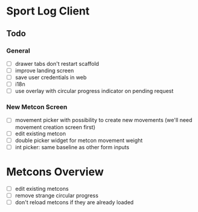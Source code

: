 
# Sport Log Client

## Todo

### General
* [ ] drawer tabs don't restart scaffold
* [ ] improve landing screen
* [ ] save user credentials in web
* [ ] i18n
* [ ] use overlay with circular progress indicator on pending request

### New Metcon Screen
* [ ] movement picker with possibility to create new movements (we'll need movement creation screen first)
* [ ] edit existing metcon
* [ ] double picker widget for metcon movement weight
* [ ] int picker: same baseline as other form inputs

# Metcons Overview
* [ ] edit existing metcons
* [ ] remove strange circular progress
* [ ] don't reload metcons if they are already loaded